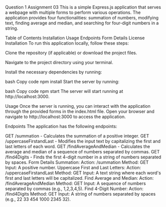 Question 1 Assignment 03
This is a simple Express.js application that serves a webpage with multiple forms to perform various operations. The application provides four functionalities: summation of numbers, modifying text, finding average and median, and searching for four-digit numbers in a string.

Table of Contents
Installation
Usage
Endpoints
Form Details
License
Installation
To run this application locally, follow these steps:

Clone the repository (if applicable) or download the project files.

Navigate to the project directory using your terminal.

Install the necessary dependencies by running:

bash
Copy code
npm install
Start the server by running:

bash
Copy code
npm start
The server will start running at http://localhost:3000.

Usage
Once the server is running, you can interact with the application through the provided forms in the index.html file. Open your browser and navigate to http://localhost:3000 to access the application.

Endpoints
The application has the following endpoints:

GET /summation - Calculates the summation of a positive integer.
GET /uppercaseFirstandLast - Modifies the input text by capitalizing the first and last letters of each word.
GET /findAverageAndMedian - Calculates the average and median of a sequence of numbers separated by commas.
GET /find4Digits - Finds the first 4-digit number in a string of numbers separated by spaces.
Form Details
Summation:
Action: /summation
Method: GET
Input: A positive number.
Uppercase First and Last Letters:
Action: /uppercaseFirstandLast
Method: GET
Input: A text string where each word's first and last letters will be capitalized.
Find Average and Median:
Action: /findAverageAndMedian
Method: GET
Input: A sequence of numbers separated by commas (e.g., 1,2,3,4,5).
Find 4-Digit Number:
Action: /find4Digits
Method: GET
Input: A string of numbers separated by spaces (e.g., 22 33 454 1000 2345 32).
